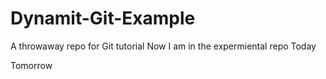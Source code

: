 # Dynamit-Git-Example
A throwaway repo for Git tutorial
Now I am in the expermiental repo
Today

Tomorrow